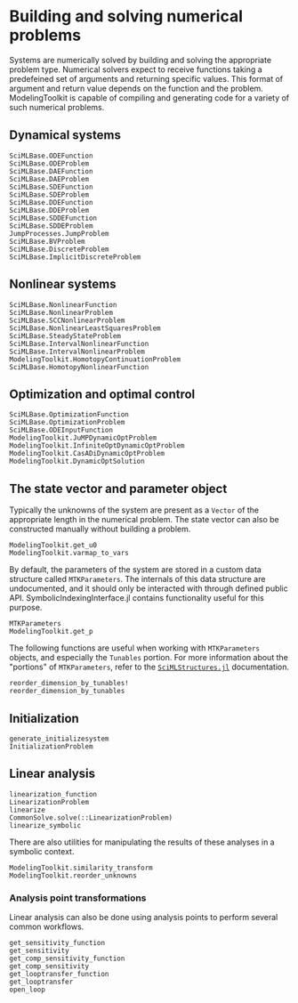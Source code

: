 # Building and solving numerical problems

Systems are numerically solved by building and solving the appropriate problem type.
Numerical solvers expect to receive functions taking a predefeined set of arguments
and returning specific values. This format of argument and return value depends on
the function and the problem. ModelingToolkit is capable of compiling and generating
code for a variety of such numerical problems.

## Dynamical systems

```@docs
SciMLBase.ODEFunction
SciMLBase.ODEProblem
SciMLBase.DAEFunction
SciMLBase.DAEProblem
SciMLBase.SDEFunction
SciMLBase.SDEProblem
SciMLBase.DDEFunction
SciMLBase.DDEProblem
SciMLBase.SDDEFunction
SciMLBase.SDDEProblem
JumpProcesses.JumpProblem
SciMLBase.BVProblem
SciMLBase.DiscreteProblem
SciMLBase.ImplicitDiscreteProblem
```

## Nonlinear systems

```@docs
SciMLBase.NonlinearFunction
SciMLBase.NonlinearProblem
SciMLBase.SCCNonlinearProblem
SciMLBase.NonlinearLeastSquaresProblem
SciMLBase.SteadyStateProblem
SciMLBase.IntervalNonlinearFunction
SciMLBase.IntervalNonlinearProblem
ModelingToolkit.HomotopyContinuationProblem
SciMLBase.HomotopyNonlinearFunction
```

## Optimization and optimal control

```@docs
SciMLBase.OptimizationFunction
SciMLBase.OptimizationProblem
SciMLBase.ODEInputFunction
ModelingToolkit.JuMPDynamicOptProblem
ModelingToolkit.InfiniteOptDynamicOptProblem
ModelingToolkit.CasADiDynamicOptProblem
ModelingToolkit.DynamicOptSolution
```

## The state vector and parameter object

Typically the unknowns of the system are present as a `Vector` of the appropriate length
in the numerical problem. The state vector can also be constructed manually without building
a problem.

```@docs
ModelingToolkit.get_u0
ModelingToolkit.varmap_to_vars
```

By default, the parameters of the system are stored in a custom data structure called
`MTKParameters`. The internals of this data structure are undocumented, and it should
only be interacted with through defined public API. SymbolicIndexingInterface.jl contains
functionality useful for this purpose.

```@docs
MTKParameters
ModelingToolkit.get_p
```

The following functions are useful when working with `MTKParameters` objects, and especially
the `Tunables` portion. For more information about the "portions" of `MTKParameters`, refer
to the [`SciMLStructures.jl`](https://docs.sciml.ai/SciMLStructures/stable/) documentation.

```@docs
reorder_dimension_by_tunables!
reorder_dimension_by_tunables
```

## Initialization

```@docs
generate_initializesystem
InitializationProblem
```

## Linear analysis

```@docs
linearization_function
LinearizationProblem
linearize
CommonSolve.solve(::LinearizationProblem)
linearize_symbolic
```

There are also utilities for manipulating the results of these analyses in a symbolic context.

```@docs
ModelingToolkit.similarity_transform
ModelingToolkit.reorder_unknowns
```

### Analysis point transformations

Linear analysis can also be done using analysis points to perform several common
workflows.

```@docs
get_sensitivity_function
get_sensitivity
get_comp_sensitivity_function
get_comp_sensitivity
get_looptransfer_function
get_looptransfer
open_loop
```
